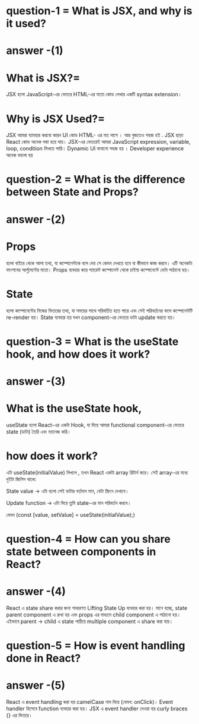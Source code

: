 # question-1 = What is JSX, and why is it used?

# answer -(1)

# What is JSX?=

JSX হলো JavaScript-এর ভেতরে HTML-এর মতো কোড লেখার একটি syntax extension।

# Why is JSX Used?=

JSX আমরা ব্যাবহার করবো কারন UI কোড HTML- এর মত লাগে । আর বুজতেও সহজ হই .
JSX ছাড়া React কোড অনেক লম্বা হয়ে যায়।
JSX-এর ভেতরেই আমরা JavaScript expression, variable, loop, condition লিখতে পারি। Dynamic UI বানানো সহজ হয় । Developer experience অনেক ভালো হয়




# question-2 = What is the difference between State and Props?

# answer -(2)


# Props
 হলো বাইরে থেকে  আসা তথ্য, যা কম্পোনেন্টকে বলে দেয় সে কেমন দেখতে হবে বা কীভাবে কাজ করবে। এটি অনেকটা ফাংশনের আর্গুমেন্টের মতো।
  Props ব্যবহার করে প্যারেন্ট কম্পোনেন্ট থেকে চাইল্ড কম্পোনেন্টে ডেটা পাঠানো হয়।

# State
 হলো কম্পোনেন্টের নিজের ভিতরের তথ্য, যা সময়ের সাথে পরিবর্তিত হতে পারে এবং সেই পরিবর্তনের ফলে কম্পোনেন্টটি  re-render হয়। 
 State ব্যবহার হয় যখন component-এর ভেতরে ডাটা update করতে হয়।







# question-3 = What is the useState hook, and how does it work?

# answer -(3)


# What is the useState hook,

useState হলো React-এর একটা Hook, যা দিয়ে আমরা functional component-এর ভেতরে state (ডাটা) তৈরি এবং ম্যানেজ করি।

# how does it work?

এটা  useState(initialValue) লিখলে , তখন React  একটা array রিটার্ন করে।
সেই array-এর মধ্যে দুইটা জিনিস থাকে:

State value → এটা হলো সেই ডাটার বর্তমান মান, যেটা স্ক্রিনে দেখাবে।

Update function → এটা দিয়ে তুমি state-এর মান পরিবর্তন করবে।

যেমন  (const [value, setValue] = useState(initialValue);)
 



 # question-4 = How can you share state between components in React?

# answer -(4)

React এ state share করার জন্য সাধারণত Lifting State Up ব্যবহার করা হয়।
মানে হচ্ছে, state parent component এ রাখা হয় এবং props এর মাধ্যমে child component এ পাঠানো হয়।
এইভাবে parent → child এ state পাঠিয়ে multiple component এ share করা যায়।



 # question-5 = How is event handling done in React?


# answer -(5)

React এ event handling করা হয় camelCase নাম দিয়ে (যেমন: onClick)। 
 Event handler হিসেবে function ব্যবহার করা হয়।
 JSX এ event handler দেওয়া হয় curly braces {} এর ভিতরে।